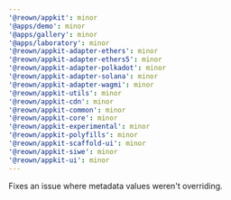 ```yaml
---
'@reown/appkit': minor
'@apps/demo': minor
'@apps/gallery': minor
'@apps/laboratory': minor
'@reown/appkit-adapter-ethers': minor
'@reown/appkit-adapter-ethers5': minor
'@reown/appkit-adapter-polkadot': minor
'@reown/appkit-adapter-solana': minor
'@reown/appkit-adapter-wagmi': minor
'@reown/appkit-utils': minor
'@reown/appkit-cdn': minor
'@reown/appkit-common': minor
'@reown/appkit-core': minor
'@reown/appkit-experimental': minor
'@reown/appkit-polyfills': minor
'@reown/appkit-scaffold-ui': minor
'@reown/appkit-siwe': minor
'@reown/appkit-ui': minor
---
```


Fixes an issue where metadata values weren't overriding.
